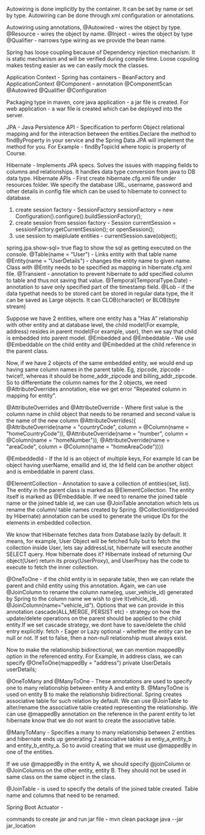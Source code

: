 

Autowiring is done implicitly by the container. It can be set by name or set by type. Autowiring can be done through xml configuration or annotations. 

Autowiring using annotations,
@Autowired - wires the object by type.
@Resource - wires the object by name.
@Inject - wires the object by type
@Qualifier - narrows type wiring as we provide the bean name.

Spring has loose coupling because of Dependency injection mechanism. It is static mechanism and will be verified during compile time. Loose copuling makes testing easier as we can easily mock the classes.

Application Context - Spring has containers - BeanFactory and ApplicationContext
@Component - annotation 
@ComponentScan
@Autowired
@Qualifier
@Configuration


Packaging type in maven, core java application - a jar file is created. For web application - a war file is created which can be deployed into the server.


JPA - Java Persistence API - Specification to perform Object relational mapping and for the interaction between the entities.Declare the method to findByProperty in your service and the Spring Data JPA will implement the method for you. For Example - findByTopicId where topic is property of Course.

Hibernate - Implements JPA specs. Solves the issues with mapping fields to columns and relationships. It handles data type conversion from java to DB data type. 
Hibernate APIs - 
First create hibernate.cfg.xml file under resources folder. We specify the database URL, username, password and other details in config file which can be used to hibernate to connect to database.

1. create session factory - SessionFactory sessionFactory = new Configuration().configure().buildSessionFactory();
2. create session from session factory  - Session currentSession = sessionFactory.getCurrentSession(); or openSession();
3. use session to maiplulate entities - currentSession.save(object);

spring.jpa.show-sql= true flag to show the sql as getting executed on the console.
@Table(name = "User") - Links entity with that table name 
@Entity(name = "UserDetails")  - changes the entity name to given name. Class with @Entity needs to be specified as mapping in hibernate.cfg.xml file.
@Transient - annotation to prevent hibernate to add specified column to table and thus not saving that value.
@Temporal(TemporalType.Date) - annotation to save only specified part of the timestamp field.
@Lob  -  if the data typethat needs to be stored cant be stored in regular data type, the it can be saved as Large objects. It can CLOB(character) or BLOB(byte stream)


Suppose we have 2 entities, where one entity has a "Has A" relationship with other entity and at database level, the child model(For example, address) resides in parent model(For example, user), then we say that child is embedded into parent model. 
@Embedded and @Embeddable - We use @Embeddable on the child entity and @Embedded at the child reference in the parent class.

Now, if we have 2 objects of the same embedded entity, we would end up having same column names in the parent table. Eg, zipcode, zipcode - twice!!, whereas it should be home_addr_zipcode and billing_addr_zipcode. So to differentiate the column names for the 2 objects, we need @AttributeOverrides annotation, else we get error "Repeated column in mapping for entity".
 
@AttributeOverrides and @AttributeOverride -  Where first value is the column name in child object that needs to be renamed and second value is the name of the new column
 @AttributeOverrides({
      @AttributeOverride(name = "countryCode", column = @Column(name = "homeCountryCode")),
      @AttributeOverride(name = "number", column = @Column(name = "homeNumber")),
      @AttributeOverride(name = "areaCode", column = @Column(name = "homeAreaCode"))})
 
@EmbeddedId - If the Id is an object of multiple keys, For example Id can be object having userName, emailId and id, the Id field can be another object and is embeddable in parent class.

@ElementCollection - Annotation to save a collection of entities(set, list). The entity in the parent class is marked as @ElementCollection. The entity itself is marked as @Embeddable. If we need to rename the joined table name or the joined table id, we can use @JoinTable annotation which lets us rename the column/ table names created by Spring. @CollectionId(provided by Hibernate) annotation can be used to generate the unique IDs for the elements in embedded collection.

We know that Hibernate fetches data from Database lazily by default. It means, for example, User Object will be fetched fully but to fetch the collection inside User, lets say addressList, hibernate will execute another SELECT query. 
How hibernate does it? Hibernate instead of returning Our object(User) return its proxy(UserProxy), and UserProxy has the code to execute to fetch the inner collection.

@OneToOne - if the child entity is in separate table, then we can relate the parent and child entity using this annotation. Again, we can use @JoinColumn to rename the column name(eg, user_vehicle_id) generated by Spring to the column name we wish to give it(vehicle_id). @JoinColumn(name="vehicle_id"). 
Options that we can provide in this annotation
cascade(ALL,MERGE, PERSIST etc) - strategy on how the update/delete operations on the parent should be applied to the child entity.If we set cascade strategy, we dont have to save/delete the child entry explicitly.
fetch - Eager or Lazy
optional - whether the entity can be null or not. If set to false, then a non-null relationship must always exist.

Now to make the relationship bidirectional, we can mention mappedBy option in the referenced entity. For Example, in address class, we can specify 
  @OneToOne(mappedBy = "address")
  private UserDetails userDetails;

@OneToMany and @ManyToOne - These annotations are used to specify one to many relationship between entity A and entity B. @ManyToOne is used on entity B to make the relationship bidirectional. Spring creates associative table for such relation by default. We can use @JoinTable to alter/rename the associative table created representing the relationship. We can use @mappedBy annotation on the reference in the parent entity to let hibernate know that we do not want to create the associative table.

@ManyToMany - Specifies a many to many relationship between 2 entities and hibernate ends up generating 2 associative tables as entiy_a_entity_b and entity_b_entity_a. So to avoid creating that we must use @mappedBy in one of the entities. 

If we use @mappedBy in the entity A, we should specify @joinColumn or @JoinColumns on the other entity, entity B. They should not be used in same class on the same object in the class.

@JoinTable - is used to specify the details of the joined table created. Table name and columns that need to be renamed. 

Spring Boot Actuator - 

commands to create jar and run jar file - mvn clean package
 java --jar jar_location


